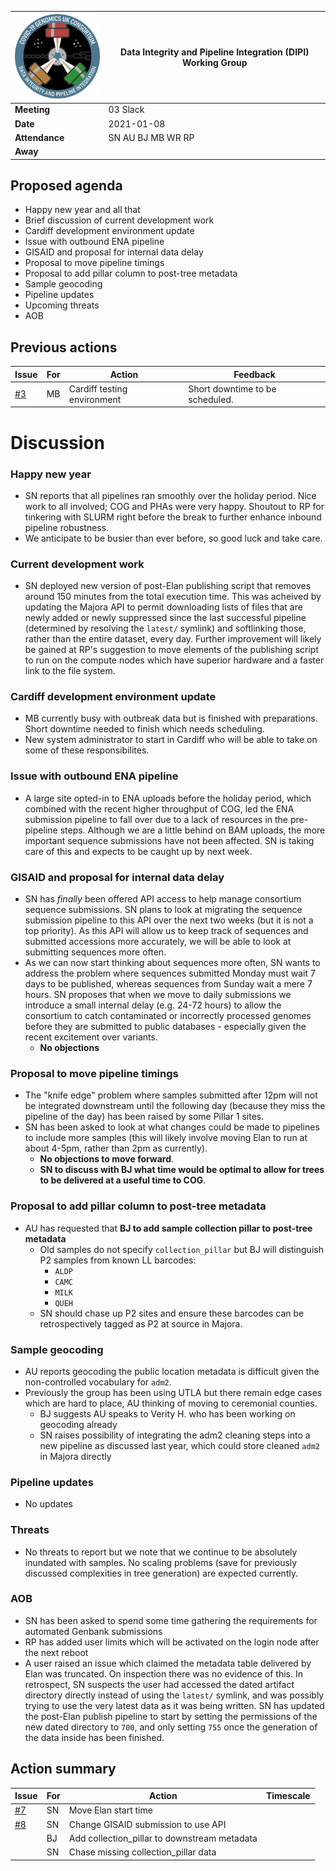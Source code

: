 | <img src="/assets/dipi.png" alt="DIPI Badge" width="150">      | Data Integrity and Pipeline Integration (DIPI) Working Group |
| -------------- | ----------------- |
| **Meeting**    | 03 Slack          |
| **Date**       | 2021-01-08        |
| **Attendance** | SN AU BJ MB WR RP |
| **Away**       |                   |

## Proposed agenda

* Happy new year and all that
* Brief discussion of current development work
* Cardiff development environment update
* Issue with outbound ENA pipeline
* GISAID and proposal for internal data delay
* Proposal to move pipeline timings
* Proposal to add pillar column to post-tree metadata
* Sample geocoding
* Pipeline updates
* Upcoming threats
* AOB

## Previous actions

| Issue | For | Action          | Feedback          |
|-------|-----|-----------------|--------------------|
| [#3](https://github.com/cog-uk/dipi-group/issues/3) | MB | Cardiff testing environment | Short downtime to be scheduled. |

# Discussion

### Happy new year

* SN reports that all pipelines ran smoothly over the holiday period. Nice work to all involved; COG and PHAs were very happy.
Shoutout to RP for tinkering with SLURM right before the break to further enhance inbound pipeline robustness.
* We anticipate to be busier than ever before, so good luck and take care.

### Current development work

* SN deployed new version of post-Elan publishing script that removes around 150 minutes from the total execution time.
This was acheived by updating the Majora API to permit downloading lists of files that are newly added or newly suppressed since the last successful pipeline (determined by resolving the `latest/` symlink) and softlinking those, rather than the entire dataset, every day.
Further improvement will likely be gained at RP's suggestion to move elements of the publishing script to run on the compute nodes which have superior hardware and a faster link to the file system.

### Cardiff development environment update

* MB currently busy with outbreak data but is finished with preparations. Short downtime needed to finish which needs scheduling.
* New system administrator to start in Cardiff who will be able to take on some of these responsibilites.

### Issue with outbound ENA pipeline

* A large site opted-in to ENA uploads before the holiday period, which combined with the recent higher throughput of COG, led the ENA submission pipeline to fall over due to a lack of resources in the pre-pipeline steps.
Although we are a little behind on BAM uploads, the more important sequence submissions have not been affected. SN is taking care of this and expects to be caught up by next week.

### GISAID and proposal for internal data delay

* SN has *finally* been offered API access to help manage consortium sequence submissions. SN plans to look at migrating the sequence submission pipeline to this API over the next two weeks (but it is not a top priority).
As this API will allow us to keep track of sequences and submitted accessions more accurately, we will be able to look at submitting sequences more often.
* As we can now start thinking about sequences more often, SN wants to address the problem where sequences submitted Monday must wait 7 days to be published, whereas sequences from Sunday wait a mere 7 hours.
SN proposes that when we move to daily submissions we introduce a small internal delay (e.g. 24-72 hours) to allow the consortium to catch contaminated or incorrectly processed genomes before they are submitted to public databases - especially given the recent excitement over variants.
    * **No objections**
    
### Proposal to move pipeline timings

* The "knife edge" problem where samples submitted after 12pm will not be integrated downstream until the following day (because they miss the pipeline of the day) has been raised by some Pillar 1 sites.
* SN has been asked to look at what changes could be made to pipelines to include more samples (this will likely involve moving Elan to run at about 4-5pm, rather than 2pm as currently).
    * **No objections to move forward**.
    * **SN to discuss with BJ what time would be optimal to allow for trees to be delivered at a useful time to COG**.
    
### Proposal to add pillar column to post-tree metadata

* AU has requested that **BJ to add sample collection pillar to post-tree metadata**
    * Old samples do not specify `collection_pillar` but BJ will distinguish P2 samples from known LL barcodes:
        * `ALDP`
        * `CAMC`
        * `MILK`
        * `QUEH`
    * SN should chase up P2 sites and ensure these barcodes can be retrospectively tagged as P2 at source in Majora.


### Sample geocoding

* AU reports geocoding the public location metadata is difficult given the non-controlled vocabulary for `adm2`.
* Previously the group has been using UTLA but there remain edge cases which are hard to place, AU thinking of moving to ceremonial counties.
    * BJ suggests AU speaks to Verity H. who has been working on geocoding already
    * SN raises possibility of integrating the adm2 cleaning steps into a new pipeline as discussed last year, which could store cleaned `adm2` in Majora directly

### Pipeline updates

* No updates

### Threats

* No threats to report but we note that we continue to be absolutely inundated with samples. No scaling problems (save for previously discussed complexities in tree generation) are expected currently.

### AOB

* SN has been asked to spend some time gathering the requirements for automated Genbank submissions
* RP has added user limits which will be activated on the login node after the next reboot
* A user raised an issue which claimed the metadata table delivered by Elan was truncated. On inspection there was no evidence of this. In retrospect, SN suspects the user had accessed the dated artifact directory directly instead of using the `latest/` symlink, and was possibly trying to use the very latest data as it was being written.
SN has updated the post-Elan publish pipeline to start by setting the permissions of the new dated directory to `700`, and only setting `755` once the generation of the data inside has been finished.

## Action summary

| Issue | For | Action          | Timescale          |
|-------|-----|-----------------|--------------------|
| [#7](https://github.com/COG-UK/dipi-group/issues/7) | SN | Move Elan start time | |
| [#8](https://github.com/COG-UK/dipi-group/issues/8) | SN | Change GISAID submission to use API | |
| | BJ | Add collection_pillar to downstream metadata |  |
| | SN | Chase missing collection_pillar data |  |
